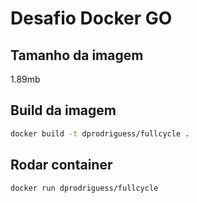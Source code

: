 # Desafio Docker GO

## Tamanho da imagem

1.89mb

## Build da imagem

```sh
docker build -t dprodriguess/fullcycle .
```

## Rodar container

```sh
docker run dprodriguess/fullcycle
```
